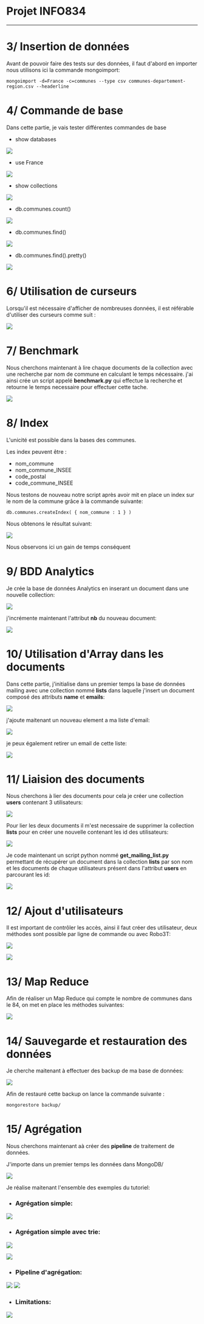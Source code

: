# Projet INFO834

---
# 3/ Insertion de données

Avant de pouvoir faire des tests sur des données, il faut d'abord en importer nous utilisons ici la commande mongoimport:

```shell
mongoimport -d=France -c=communes --type csv communes-departement-region.csv --headerline
```

# 4/ Commande de base

Dans cette partie, je vais tester différentes commandes de base

* show databases

![](captures/show_databases.PNG)

* use France

![](captures/use_France.PNG)

* show collections

![](captures/show_collections.png)

* db.communes.count()

![](captures/db_communes_count.png)

* db.communes.find()

![](captures/db_communes_find.png)

* db.communes.find().pretty()

![](captures/db_communes_find_pretty.png)

# 6/ Utilisation de curseurs

Lorsqu'il est nécessaire d'afficher de nombreuses données, il est référable d'utiliser des curseurs comme suit :

![](captures/studio3_while.png)

# 7/ Benchmark

Nous cherchons maintenant à lire chaque documents de la collection avec une recherche par nom de commune en calculant le temps nécessaire. j'ai ainsi crée un script appelé **benchmark.py** qui effectue la recherche et retourne le temps necessaire pour effectuer cette tache.

![](captures/benchmarkQ7.png)

# 8/ Index

L'unicité est possible dans la bases des communes.

Les index peuvent être :

* nom_commune
* nom_commune_INSEE
* code_postal
* code_commune_INSEE

Nous testons de nouveau notre script après avoir mit en place un index sur le nom de la commune grâce à la commande suivante:

```shell
db.communes.createIndex( { nom_commune : 1 } )
```
Nous obtenons le résultat suivant:

![](captures/benchmarkQ8.png)

Nous observons ici un gain de temps conséquent

# 9/ BDD Analytics

Je crée la base de données Analytics en inserant un document dans une nouvelle collection:

![](captures/mise_en_place_analytics.png)

j'incrémente maintenant l'attribut **nb** du nouveau document:

![](captures/inc_Q9.png)


# 10/ Utilisation d'Array dans les documents

Dans cette partie, j'initialise dans un premier temps la base de données mailing avec une collection nommé **lists** dans laquelle j'insert un document composé des attributs **name** et **emails**:

![](captures/Q10_init.png)

j'ajoute maitenant un nouveau element a ma liste d'email:

![](captures/Q10_push.png)

je peux également retirer un email de cette liste:

![](captures/Q10_pull.png)

# 11/ Liaision des documents

Nous cherchons à lier des documents pour cela je créer une collection **users** contenant 3 utilisateurs:

![](captures/11_init.png)

Pour lier les deux documents il m'est necessaire de supprimer la collection **lists** pour en créer une nouvelle contenant les id des utilisateurs:

![](captures/Q11_lists.png)

Je code maintenant un script python nommé **get_mailing_list.py** permettant de récupérer un document dans la collection **lists** par son nom et les documents de chaque utilisateurs présent dans l'attribut **users** en parcourant les id:

![](captures/Q11_py.png)

# 12/ Ajout d'utilisateurs

Il est important de contrôler les accès, ainsi il faut créer des utilisateur, deux méthodes sont possible par ligne de commande ou avec Robo3T:

![](captures/Q12_new_user.png)

![](captures/user_analytics.png)

# 13/ Map Reduce

Afin de réaliser un Map Reduce qui compte le nombre de communes dans le 84, on met en place les méthodes suivantes:

![](captures/Q13_map_reduce.png)

# 14/ Sauvegarde et restauration des données

Je cherche maitenant à effectuer des backup de ma base de données:

![](captures/Q14_backup.png)

Afin de restauré cette backup on lance la commande suivante :
```shell
mongorestore backup/
```

# 15/ Agrégation

Nous cherchons maintenant aà créer des **pipeline** de traitement de données.

J'importe dans un premier temps les données dans MongoDB/

![](captures/Q15_import.png)

Je réalise maitenant l'ensemble des exemples du tutoriel:

* ### **Agrégation simple:**

![](captures/q15_aggreg_simple.png)

* ### **Agrégation simple avec trie:**

![](captures/q15_aggreg_simple_trier.png)

![](captures/q15_aggreg_simple_match.png)

* ### **Pipeline d'agrégation:**

![](captures/q15_pipeline_p1.png)
![](captures/q15_pipeline_p2.png)

* ### **Limitations:**

![](captures/q15_limitations.png)
